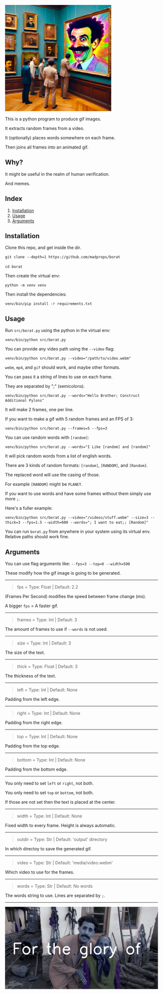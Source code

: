<img src="media/borat.jpg" width="350">

This is a python program to produce gif images.

It extracts random frames from a video.

It (optionally) places words somewhere on each frame.

Then joins all frames into an animated gif.

## Why?

It might be useful in the realm of human verification.

And memes.

## Index
1. [Installation](#installation)
1. [Usage](#usage)
1. [Arguments](#arguments)

## Installation <a name="installation"></a>

Clone this repo, and get inside the dir.

```
git clone --depth=1 https://github.com/madprops/borat

cd borat
```

Then create the virtual env:

```
python -m venv venv
```

Then install the dependencies:

```
venv/bin/pip install -r requirements.txt
```

## Usage <a name="usage"></a>

Run `src/borat.py` using the python in the virtual env:

```
venv/bin/python src/borat.py
```

You can provide any video path using the `--video` flag:

```
venv/bin/python src/borat.py --video="/path/to/video.webm"
```

`webm`, `mp4`, and `gif` should work, and maybe other formats.

You can pass it a string of lines to use on each frame.

They are separated by ";" (semicolons).

```
venv/bin/python src/borat.py --words="Hello Brother; Construct Additional Pylons"
```

It will make 2 frames, one per line.

If you want to make a gif with 5 random frames and an FPS of 3:

```
venv/bin/python src/borat.py --frames=5 --fps=3
```

You can use random words with `[random]`:

```
venv/bin/python src/borat.py --words="I Like [random] and [random]"
```

It will pick random words from a list of english words.

There are 3 kinds of random formats: `[random]`, `[RANDOM]`, and `[Random]`.

The replaced word will use the casing of those.

For example `[RANDOM]` might be `PLANET`.

If you want to use words and have some frames without them simply use more `;`.

Here's a fuller example:

```
venv/bin/python src/borat.py --video="/videos/stuff.webm" --size=3 --thick=3 --fps=1.5 --width=600 --words="; I want to eat;; [Random]"
```

You can run `borat.py` from anywhere in your system using its virtual env. Relative paths should work fine.

## Arguments <a name="arguments"></a>

You can use flag arguments like: `--fps=3 --top=0 --width=500`

These modify how the gif image is going to be generated.

---

> fps = Type: Float | Default: 2.2

(Frames Per Second) modifies the speed between frame change (ms).

A bigger `fps` = A faster gif.

---

> frames = Type: Int | Default: 3

The amount of frames to use if `--words` is not used.

---

> size = Type: Int | Default: 3

The size of the text.

---

> thick = Type: Float | Default: 3

The thickness of the text.

---

> left = Type: Int | Default: None

Padding from the left edge.

---

> right = Type: Int | Default: None

Padding from the right edge.

---

> top = Type: Int | Default: None

Padding from the top edge.

---

> bottom = Type: Int | Default: None

Padding from the bottom edge.

---

You only need to set `left` or `right`, not both.

You only need to set `top` or `bottom`, not both.

If those are not set then the text is placed at the center.

---

> width = Type: Int | Default: None

Fixed width to every frame. Height is always automatic.

---

> outdir = Type: Str | Default: 'output' directory

In which directoy to save the generated gif.

---

> video = Type: Str | Default: 'media/video.webm'

Which video to use for the frames.

---

> words = Type: Str | Default: No words

The words string to use. Lines are separated by `;`.

---

<img src="media/borat.gif" width="600">